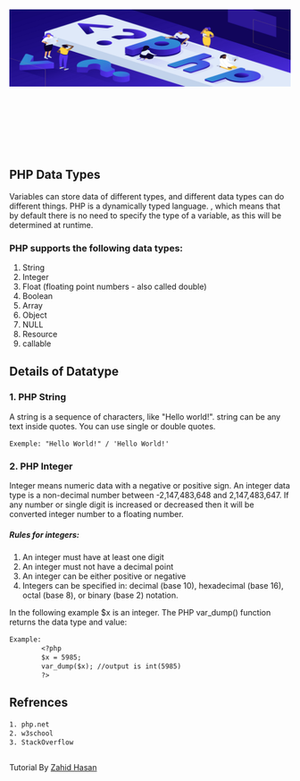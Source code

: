 <p align="center" style="font-size:40px; font-weight:bold;">
    <br/>
    <br/>
    <a href="#" target="_blank">
        <img src="../logo.png">
    </a>
    <br/> 
    <br/> 
</p>
<br/>

## PHP Data Types

Variables can store data of different types, and different data types can do different things. PHP is a dynamically typed language. , which means that by default there is no need to specify the type of a variable, as this will be determined at runtime.

### PHP supports the following data types:

1. String
2. Integer
3. Float (floating point numbers - also called double)
4. Boolean
5. Array
6. Object
7. NULL
8. Resource
9. callable

## Details of Datatype

### 1. PHP String
A string is a sequence of characters, like "Hello world!". string can be any text inside quotes. You can use single or double quotes.

    Exemple: "Hello World!" / 'Hello World!'

### 2. PHP Integer
Integer means numeric data with a negative or positive sign. An integer data type is a non-decimal number between -2,147,483,648 and 2,147,483,647. If any number or single digit is increased or decreased then it will be converted  integer number to a floating number.

##### Rules for integers:

1. An integer must have at least one digit
2. An integer must not have a decimal point
3. An integer can be either positive or negative
4. Integers can be specified in: decimal (base 10), hexadecimal (base 16), octal (base 8), or binary (base 2) notation.

In the following example $x is an integer. The PHP var_dump() function returns the data type and value: 

    Example:
            <?php
            $x = 5985;
            var_dump($x); //output is int(5985)
            ?>

## Refrences 
    1. php.net
    2. w3school
    3. StackOverflow 

##
Tutorial By [Zahid Hasan](https://github.com/ZahidHasan71)